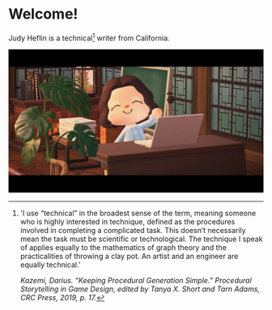# Welcome!

Judy Heflin is a technical[^1] writer from California.

![WFH in ACNH](images/wfh.jpg)

[^1]:
    'I use “technical” in the broadest sense of the term,
    meaning someone who is highly interested in technique, defined as the
    procedures involved in completing a complicated task. This doesn’t
    necessarily mean the task must be scientific or technological. The
    technique I speak of applies equally to the mathematics of graph
    theory and the practicalities of throwing a clay pot. An artist and an
    engineer are equally technical.' 
    
    *Kazemi, Darius. “Keeping Procedural Generation Simple.” Procedural Storytelling in Game Design, edited by Tanya X. Short and Tarn Adams, CRC Press, 2019, p. 17.*

